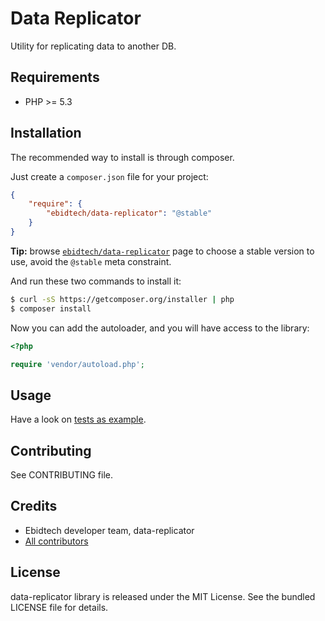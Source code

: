 # Data Replicator #

Utility for replicating data to another DB.

## Requirements ##

* PHP >= 5.3

## Installation ##

The recommended way to install is through composer.

Just create a `composer.json` file for your project:

``` json
{
    "require": {
        "ebidtech/data-replicator": "@stable"
    }
}
```

**Tip:** browse [`ebidtech/data-replicator`](https://packagist.org/packages/ebidtech/data-replicator) page to choose a stable version to use, avoid the `@stable` meta constraint.

And run these two commands to install it:

```bash
$ curl -sS https://getcomposer.org/installer | php
$ composer install
```

Now you can add the autoloader, and you will have access to the library:

```php
<?php

require 'vendor/autoload.php';
```

## Usage ##

Have a look on [tests as example](tests/EBT/DataReplicator/Tests/DataReplicatorTest.php).

## Contributing ##

See CONTRIBUTING file.

## Credits ##

* Ebidtech developer team, data-replicator
* [All contributors](https://github.com/ebidtech/data-replicator/contributors)

## License ##

data-replicator library is released under the MIT License. See the bundled LICENSE file for details.


